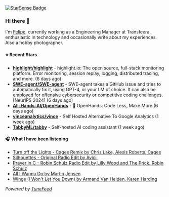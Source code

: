 <a href="https://starsense.app/developer-types" target="_blank"><img src="https://starsense.app/api/badge/?user=valtlfelipe" alt="StarSense Badge"></a>

### Hi there 👋

I'm [Felipe](https://felipevm.com), currently working as a Engineering Manager at Transfeera, enthusiastic in technology and occasionally write about my experiences. Also a hobby photographer.

#### ⭐ Recent Stars
- **[highlight/highlight](https://github.com/highlight/highlight)** - highlight.io: The open source, full-stack monitoring platform. Error monitoring, session replay, logging, distributed tracing, and more. (6 days ago)
- **[SWE-agent/SWE-agent](https://github.com/SWE-agent/SWE-agent)** - SWE-agent takes a GitHub issue and tries to automatically fix it, using GPT-4, or your LM of choice. It can also be employed for offensive cybersecurity or competitive coding challenges. [NeurIPS 2024]  (6 days ago)
- **[All-Hands-AI/OpenHands](https://github.com/All-Hands-AI/OpenHands)** - 🙌 OpenHands: Code Less, Make More (6 days ago)
- **[vinceanalytics/vince](https://github.com/vinceanalytics/vince)** - Self Hosted Alternative To Google Analytics (1 week ago)
- **[TabbyML/tabby](https://github.com/TabbyML/tabby)** - Self-hosted AI coding assistant (1 week ago)

#### 🎧 What I have been listening
- [Turn off the Lights - Cages Remix by Chris Lake, Alexis Roberts, Cages](https://open.spotify.com/track/5JeBHduTGxXxytZFXBcIlB)
- [Silhouettes - Original Radio Edit by Avicii](https://open.spotify.com/track/06h3McKzmxS8Bx58USHiMq)
- [Prayer in C - Robin Schulz Radio Edit by Lilly Wood and The Prick, Robin Schulz](https://open.spotify.com/track/5fnA9mkIfScSqHIpeDyvck)
- [All I Wanna Do by Martin Jensen](https://open.spotify.com/track/1Cq23W4ZxHTY8QbP40qjEc)
- [Wings (I Won&#39;t Let You Down) by Armand Van Helden, Karen Harding](https://open.spotify.com/track/0QZyAYqpbsfnBfZ4vMRSVd)

_Powered by [TuneFeed](https://tunefeed.app?ref=github.com)_


